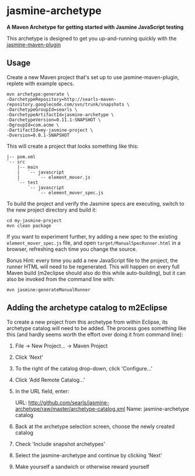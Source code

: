 jasmine-archetype
=================
**A Maven Archetype for getting started with Jasmine JavaScript testing**

This archetype is designed to get you up-and-running quickly with the [jasmine-maven-plugin](http://github.com/searls/jasmine-maven-plugin)

Usage
-----

Create a new Maven project that's set up to use jasmine-maven-plugin, replete with example specs.

    mvn archetype:generate \
    -DarchetypeRepository=http://searls-maven-repository.googlecode.com/svn/trunk/snapshots \
    -DarchetypeGroupId=searls \
    -DarchetypeArtifactId=jasmine-archetype \
    -DarchetypeVersion=0.11.1-SNAPSHOT \
    -DgroupId=com.acme \
    -DartifactId=my-jasmine-project \
    -Dversion=0.0.1-SNAPSHOT

This will create a project that looks something like this:

    |-- pom.xml
    `-- src
        |-- main
        |   `-- javascript
        |       `-- element_mover.js
        `-- test
            `-- javascript
                `-- element_mover_spec.js

To build the project and verify the Jasmine specs are executing, switch to the new project directory and build it:
    
    cd my-jasmine-project
    mvn clean package

If you want to experiment further, try adding a new spec to the existing `element_mover_spec.js` file, and open `target/ManualSpecRunner.html` 
in a browser, refreshing each time you change the source.  

Bonus Hint: every time you add a new JavaScript file to the project, the runner HTML will need to  be regenerated. This will happen on every
 full Maven build (m2eclipse should also do this while auto-building), but it can also be invoked from the command line with:
 
    mvn jasmine:generateManualRunner

Adding the archetype catalog to m2Eclipse
-----------------------------------------

To create a new project from this archetype from within Eclipse, its archetype catalog will need to be added. The process goes something like this (and hardly seems worth the effort over doing it from command line):

1. File -> New Project... -> Maven Project
2. Click 'Next'
3. To the right of the catalog drop-down, click 'Configure...' 
4. Click 'Add Remote Catalog...'
5. In the URL field, enter:

    URL: http://github.com/searls/jasmine-archetype/raw/master/archetype-catalog.xml
    Name: jasmine-archetype catalog

6. Back at the archetype selection screen, choose the newly created catalog
7. Check 'Include snapshot archetypes'
8. Select the jasmine-archetype and continue by clicking 'Next'
9. Make yourself a sandwich or otherwise reward yourself